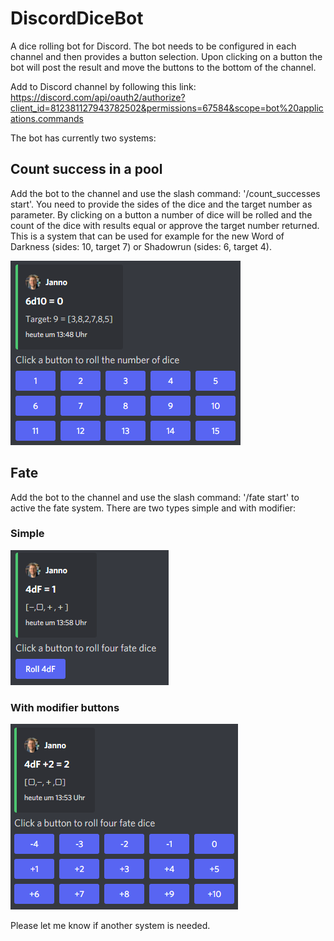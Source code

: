 # DiscordDiceBot

A dice rolling bot for Discord. The bot needs to be configured in each channel and then provides a button selection.
Upon clicking on a button the bot will post the result and move the buttons to the bottom of the channel.

Add to Discord channel by following this link:
https://discord.com/api/oauth2/authorize?client_id=812381127943782502&permissions=67584&scope=bot%20applications.commands

The bot has currently two systems:

## Count success in a pool

Add the bot to the channel and use the slash command: '/count_successes start'. You need to provide the sides of the dice and the
target number as parameter. By clicking on a button a number of dice will be rolled and the count of the dice with
results equal or approve the target number returned. This is a system that can be used for example for the new Word of
Darkness (sides: 10, target 7) or Shadowrun (sides: 6, target 4).

![count_success_example.png](count_success_example.png)

## Fate

Add the bot to the channel and use the slash command: '/fate start' to active the fate system. There are two types simple
and with modifier:

### Simple
![fate_example.png](fate_example.png)

### With modifier buttons
![fate_with_modifier.png](fate_with_modifier.png)

Please let me know if another system is needed.
